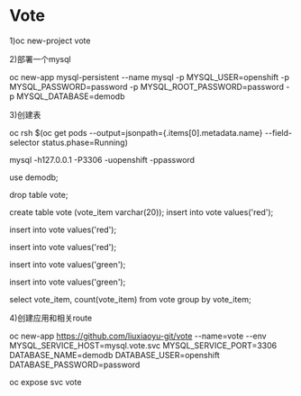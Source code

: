 # Vote

1)oc new-project vote

2)部署一个mysql 

oc new-app mysql-persistent --name mysql -p MYSQL_USER=openshift -p MYSQL_PASSWORD=password -p MYSQL_ROOT_PASSWORD=password -p MYSQL_DATABASE=demodb

3)创建表

oc rsh $(oc get pods --output=jsonpath={.items[0].metadata.name} --field-selector status.phase=Running)

mysql -h127.0.0.1 -P3306 -uopenshift -ppassword

use demodb;

drop table vote;

create table vote (vote_item varchar(20));
insert into vote values('red');

insert into vote values('red');

insert into vote values('red');

insert into vote values('green');

insert into vote values('green');

select vote_item, count(vote_item) from vote group by vote_item;

4)创建应用和相关route 

oc new-app https://github.com/liuxiaoyu-git/vote --name=vote --env MYSQL_SERVICE_HOST=mysql.vote.svc MYSQL_SERVICE_PORT=3306 DATABASE_NAME=demodb DATABASE_USER=openshift DATABASE_PASSWORD=password

oc expose svc vote

